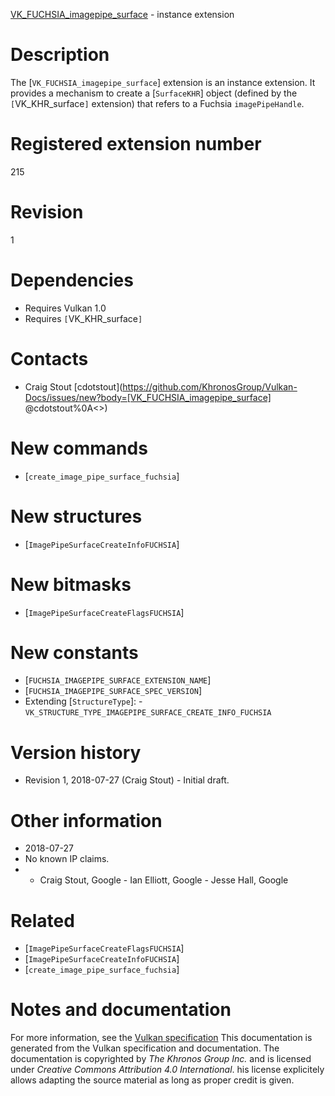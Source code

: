 [VK_FUCHSIA_imagepipe_surface](https://www.khronos.org/registry/vulkan/specs/1.3-extensions/man/html/VK_FUCHSIA_imagepipe_surface.html) - instance extension

# Description
The [`VK_FUCHSIA_imagepipe_surface`] extension is an instance extension.
It provides a mechanism to create a [`SurfaceKHR`] object (defined by
the `[`VK_KHR_surface`]` extension) that refers to a Fuchsia
`imagePipeHandle`.

# Registered extension number
215

# Revision
1

# Dependencies
- Requires Vulkan 1.0
- Requires `[`VK_KHR_surface`]`

# Contacts
- Craig Stout [cdotstout](https://github.com/KhronosGroup/Vulkan-Docs/issues/new?body=[VK_FUCHSIA_imagepipe_surface] @cdotstout%0A<<Here describe the issue or question you have about the VK_FUCHSIA_imagepipe_surface extension>>)

# New commands
- [`create_image_pipe_surface_fuchsia`]

# New structures
- [`ImagePipeSurfaceCreateInfoFUCHSIA`]

# New bitmasks
- [`ImagePipeSurfaceCreateFlagsFUCHSIA`]

# New constants
- [`FUCHSIA_IMAGEPIPE_SURFACE_EXTENSION_NAME`]
- [`FUCHSIA_IMAGEPIPE_SURFACE_SPEC_VERSION`]
- Extending [`StructureType`]:  - `VK_STRUCTURE_TYPE_IMAGEPIPE_SURFACE_CREATE_INFO_FUCHSIA`

# Version history
- Revision 1, 2018-07-27 (Craig Stout)  - Initial draft.

# Other information
* 2018-07-27
* No known IP claims.
*   - Craig Stout, Google  - Ian Elliott, Google  - Jesse Hall, Google

# Related
- [`ImagePipeSurfaceCreateFlagsFUCHSIA`]
- [`ImagePipeSurfaceCreateInfoFUCHSIA`]
- [`create_image_pipe_surface_fuchsia`]

# Notes and documentation
For more information, see the [Vulkan specification](https://www.khronos.org/registry/vulkan/specs/1.3-extensions/html/vkspec.html)
This documentation is generated from the Vulkan specification and documentation.
The documentation is copyrighted by *The Khronos Group Inc.* and is licensed under *Creative Commons Attribution 4.0 International*.
his license explicitely allows adapting the source material as long as proper credit is given.
        